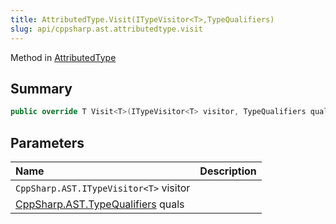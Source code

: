 ```yaml
---
title: AttributedType.Visit(ITypeVisitor<T>,TypeQualifiers)
slug: api/cppsharp.ast.attributedtype.visit
---
```

Method in [AttributedType](/api/cppsharp/ast/attributedtype)

## Summary



```csharp
public override T Visit<T>(ITypeVisitor<T> visitor, TypeQualifiers quals = new TypeQualifiers())
```

## Parameters

|Name|Description|
|:---|:---|
|`CppSharp.AST.ITypeVisitor<T>` visitor||
|[CppSharp.AST.TypeQualifiers](/api/cppsharp/ast/typequalifiers) quals||

